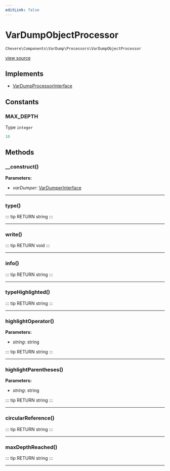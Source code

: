 ```yaml
---
editLink: false
---
```


# VarDumpObjectProcessor

`Chevere\Components\VarDump\Processors\VarDumpObjectProcessor`

[view source](https://github.com/chevere/chevere/blob/master/src/Chevere/Components/VarDump/Processors/VarDumpObjectProcessor.php)

## Implements

- [VarDumpProcessorInterface](../../../Interfaces/VarDump/VarDumpProcessorInterface.md)

## Constants

### MAX_DEPTH

Type `integer`

```php
10
```

## Methods

### __construct()

**Parameters:**

- *varDumper*: [VarDumperInterface](../../../Interfaces/VarDump/VarDumperInterface.md)

---

### type()

::: tip RETURN
string
:::

---

### write()

::: tip RETURN
void
:::

---

### info()

::: tip RETURN
string
:::

---

### typeHighlighted()

::: tip RETURN
string
:::

---

### highlightOperator()

**Parameters:**

- *string*: string

::: tip RETURN
string
:::

---

### highlightParentheses()

**Parameters:**

- *string*: string

::: tip RETURN
string
:::

---

### circularReference()

::: tip RETURN
string
:::

---

### maxDepthReached()

::: tip RETURN
string
:::

---

